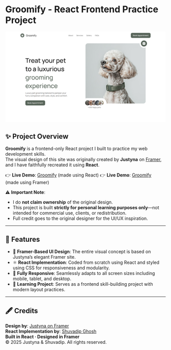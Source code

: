 # Groomify - React Frontend Practice Project

![Groomify Screenshot](https://raw.githubusercontent.com/Shuvadip-Ghosh/Groomify/refs/heads/master/screenshot.png)

## ✨ Project Overview

**Groomify** is a frontend-only React project I built to practice my web development skills.  
The visual design of this site was originally created by **Justyna** on [Framer](https://groomify.framer.website/), and I have faithfully recreated it using **React**.

👉 **Live Demo**: [Groomify](https://shuvadip-ghosh.github.io/Groomify/) (made using React)
👉 **Live Demo**: [Groomify](https://groomify.framer.website/) (made using Framer)

⚠️ **Important Note**:  
- I do **not claim ownership** of the original design.  
- This project is built **strictly for personal learning purposes only**—not intended for commercial use, clients, or redistribution.  
- Full credit goes to the original designer for the UI/UX inspiration.

---

## 🚀 Features

- 🎨 **Framer-Based UI Design**: The entire visual concept is based on Justyna’s elegant Framer site.
- ⚛️ **React Implementation**: Coded from scratch using React and styled using CSS for responsiveness and modularity.
- 📱 **Fully Responsive**: Seamlessly adapts to all screen sizes including mobile, tablet, and desktop.
- 🧪 **Learning Project**: Serves as a frontend skill-building project with modern layout practices.

---

## 🖋️ Credits

**Design by**: [Justyna on Framer](https://www.framer.com/@justyna/?via=98syoxe&dub_id=EpbKtLu3nqphEWME)  
**React Implementation by**: [Shuvadip Ghosh](https://shuvadip-ghosh.vercel.app/)  
**Built in React · Designed in Framer**  
© 2025 Justyna & Shuvadip. All rights reserved.
